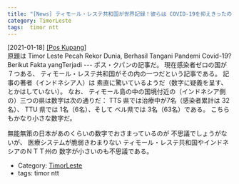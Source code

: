 ```yaml
---
title: "[News] ティモール・レステ共和国が世界記録！彼らは COVID-19を抑えきったのか ---ティモール・レステは（現状）感染者ゼロ！"
category: TimorLeste
tags:  timor ntt
---
```


[2021-01-18] [[Pos Kupang]](https://kupang.tribunnews.com/2021/01/17/timor-leste-pecah-rekor-dunia-berhasil-tangani-pandemi-covid-19-berikut-faktanya-yangterjadi)  
 原題は 
Timor Leste Pecah Rekor Dunia, Berhasil Tangani Pandemi Covid-19? Berikut Fakta yangTerjadi ---
ポス・クパンの記事だ。
現在感染者ゼロの国が７つある、
ティモール・レステ共和国がその内の一つだという記事である。
記事の著者（インドネシア人）は
素直に驚いているようだ（数字に疑義を呈す、とかはしていない）。
なお、
ティモール島の中の国境付近の（インドネシア側の）三つの県は数字は次の通りだ：
TTS 県では治療中が7名（感染者累計は 32名）、
TTU 県では 1名（6名）、そして
ベル県では 3名（63名）である。
こちらもかなり小さな数字だ。

 無能無策の日本があのくらいの数字でおさまっているのが
不思議でしょうがないが、
医療システムが脆弱きわまりない
ティモール・レステ共和国やインドネシアのＮＴＴ州の
数字が小さいのも不思議である。

- Category: [TimorLeste](/categories.html#TimorLeste)
- tags:  timor ntt

